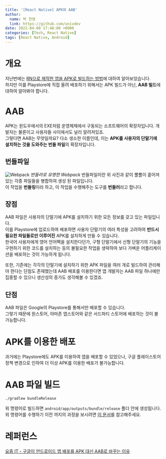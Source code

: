 ```yaml
---
title: '[React Native] APK와 AAB'
author:
  name: 박 찬영
  link: https://github.com/univdev
date: 2022-04-08 17:48:00 +0900
categories: [Tech, React Native]
tags: [React Native, Android]
---
```

# 개요
지난번에는 [RN으로 제작한 앱을 APK로 빌드하는 방법][APK 빌드]에 대하여 알아보았습니다.  
하지만 이를 Playstore에 직접 올려 배포하기 위해서는 APK 빌드가 아닌, **AAB 빌드**에 대하여 알아봐야 합니다.
# AAB
APK는 윈도우에서의 EXE처럼 운영체제에서 구동되는 소프트웨어의 확장자입니다. 개발자는 물론이고 사용자들 사이에서도 널리 알려져있죠.  
그렇다면 AAB는 무엇일까요? 다소 생소한 이름인데, 이는 **APK를 사용자의 단말기에 설치하는 것을 도와주는 번들 파일**의 확장자입니다.  
## 번들파일
![Webpack][Webpack]
_번들러로 유명한 Webpack_
번들파일이란 위 사진과 같이 뿔뿔이 흩어져있는 각종 파일들을 병합하여 생성 된 파일입니다.  
이 작업을 **번들링**이라 하고, 이 작업을 수행해주는 도구를 **번들러**라고 합니다.
## 장점
AAB 파일은 사용자의 단말기에 APK를 설치하기 위한 모든 정보를 갖고 있는 파일입니다.  
이를 Playstore에 업로드하여 배포하면 사용자 단말기의 여러 특성을 고려하여 **반드시 필요한 파일들로만 이루어진** APK를 설치하게 만들 수 있습니다.  
한국어 사용자에게 영어 언어팩을 설치한다던가, 구형 단말기에서 신형 단말기의 기능을 구현하기 위한 코드를 설치하는 등의 불필요한 작업을 생략하여 보다 가벼운 어플리케이션을 배포하는 것이 가능하게 됩니다.

또한, 기존에는 각각의 단말기에 설치하기 위한 APK 파일을 여러 개로 빌드하여 관리해야 한다는 단점도 존재했는데 AAB 배포를 이용한다면 앱 개발자는 AAB 파일 하나에만 집중할 수 있으니 생산성의 증가도 생각해볼 수 있겠죠.
## 단점
AAB 파일은 Google의 Playstore를 통해서만 배포할 수 있습니다.  
그렇기 때문에 원스토어, 아마존 앱스토어와 같은 서드파티 스토어에 배포하는 것이 불가능합니다.
# APK를 이용한 배포
과거에는 Playstore에도 APK를 이용하여 앱을 배포할 수 있었으나, 구글 플레이스토어 정책 변경으로 인하여 더 이상 APK를 이용한 배포가 불가능합니다.
# AAB 파일 빌드
```
./gradlew bundleRelease
```
위 명령어로 빌드하면 ```android/app/outputs/bundle/release``` 폴더 안에 생성됩니다.  
위 명령어를 수행하기 이전 까지의 과정을 보시려면 [이 문서][APK 빌드]를 참고해주세요.
# 레퍼런스
[요즘 IT - 구글이 안드로이드 앱 배포를 APK 대신 AAB로 바꾸는 이유][레퍼런스]

[APK 빌드]: /posts/react-native-android-%EB%B9%8C%EB%93%9C/
[Webpack]: https://firebasestorage.googleapis.com/v0/b/univdev-github-io.appspot.com/o/webpack.png?alt=media&token=a4306aa0-0013-4a38-9ead-2ce31ab240f7
[레퍼런스]: https://yozm.wishket.com/magazine/detail/912/
